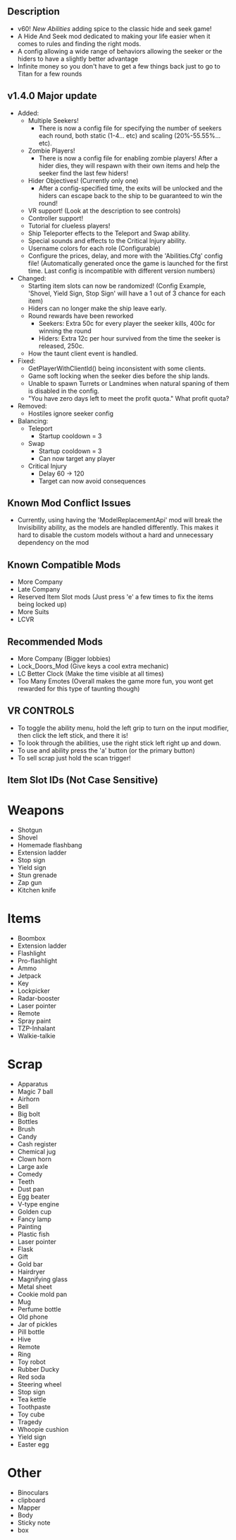 ## Description
- v60! *New Abilities* adding spice to the classic hide and seek game!
- A Hide And Seek mod dedicated to making your life easier when it comes to rules and finding the right mods.
- A config allowing a wide range of behaviors allowing the seeker or the hiders to have a slightly better advantage
- Infinite money so you don't have to get a few things back just to go to Titan for a few rounds

## v1.4.0 Major update
- Added:
    - Multiple Seekers!
        - There is now a config file for specifying the number of seekers each round, both static (1-4... etc) and scaling (20%-55.55%... etc).
    - Zombie Players!
        - There is now a config file for enabling zombie players! After a hider dies, they will respawn with their own items and help the seeker find the last few hiders!
    - Hider Objectives! (Currently only one)
        - After a config-specified time, the exits will be unlocked and the hiders can escape back to the ship to be guaranteed to win the round!
    - VR support! (Look at the description to see controls)
    - Controller support!
    - Tutorial for clueless players!
    - Ship Teleporter effects to the Teleport and Swap ability.
    - Special sounds and effects to the Critical Injury ability.
    - Username colors for each role (Configurable)
    - Configure the prices, delay, and more with the 'Abilities.Cfg' config file! (Automatically generated once the game is launched for the first time. Last config is incompatible with different version numbers)
- Changed:
    - Starting item slots can now be randomized! (Config Example, 'Shovel, Yield Sign, Stop Sign' will have a 1 out of 3 chance for each item)
    - Hiders can no longer make the ship leave early.
    - Round rewards have been reworked
        - Seekers: Extra 50c for every player the seeker kills, 400c for winning the round
        - Hiders: Extra 12c per hour survived from the time the seeker is released, 250c.
    - How the taunt client event is handled.
- Fixed:
    - GetPlayerWithClientId() being inconsistent with some clients.
    - Game soft locking when the seeker dies before the ship lands.
    - Unable to spawn Turrets or Landmines when natural spaning of them is disabled in the config.
    - "You have zero days left to meet the profit quota." What profit quota?
- Removed:
    - Hostiles ignore seeker config
- Balancing:
    - Teleport
        - Startup cooldown = 3
    - Swap
        - Startup cooldown = 3
        - Can now target any player
    - Critical Injury
        - Delay 60 -> 120
        - Target can now avoid consequences

## Known Mod Conflict Issues
- Currently, using having the 'ModelReplacementApi' mod will break the Invisibility ability, as the models are handled differently. This makes it hard to disable the custom models without a hard and unnecessary dependency on the mod

## Known Compatible Mods
- More Company
- Late Company
- Reserved Item Slot mods (Just press 'e' a few times to fix the items being locked up)
- More Suits
- LCVR

## Recommended Mods
- More Company (Bigger lobbies)
- Lock_Doors_Mod (Give keys a cool extra mechanic)
- LC Better Clock (Make the time visible at all times)
- Too Many Emotes (Overall makes the game more fun, you wont get rewarded for this type of taunting though)

## VR CONTROLS
- To toggle the ability menu, hold the left grip to turn on the input modifier, then click the left stick, and there it is!
- To look through the abilities, use the right stick left right up and down.
- To use and ability press the 'a' button (or the primary button)
- To sell scrap just hold the scan trigger!

## Item Slot IDs (Not Case Sensitive)
# Weapons
- Shotgun
- Shovel
- Homemade flashbang
- Extension ladder
- Stop sign
- Yield sign
- Stun grenade
- Zap gun
- Kitchen knife

# Items
- Boombox
- Extension ladder
- Flashlight
- Pro-flashlight
- Ammo
- Jetpack
- Key
- Lockpicker
- Radar-booster
- Laser pointer
- Remote
- Spray paint
- TZP-Inhalant
- Walkie-talkie

# Scrap
- Apparatus
- Magic 7 ball
- Airhorn
- Bell
- Big bolt
- Bottles
- Brush
- Candy
- Cash register
- Chemical jug
- Clown horn
- Large axle
- Comedy
- Teeth
- Dust pan
- Egg beater
- V-type engine
- Golden cup
- Fancy lamp
- Painting
- Plastic fish
- Laser pointer
- Flask
- Gift
- Gold bar
- Hairdryer
- Magnifying glass
- Metal sheet
- Cookie mold pan
- Mug
- Perfume bottle
- Old phone
- Jar of pickles
- Pill bottle
- Hive
- Remote
- Ring
- Toy robot
- Rubber Ducky
- Red soda
- Steering wheel
- Stop sign
- Tea kettle
- Toothpaste
- Toy cube
- Tragedy
- Whoopie cushion
- Yield sign
- Easter egg

# Other
- Binoculars
- clipboard
- Mapper
- Body
- Sticky note
- box